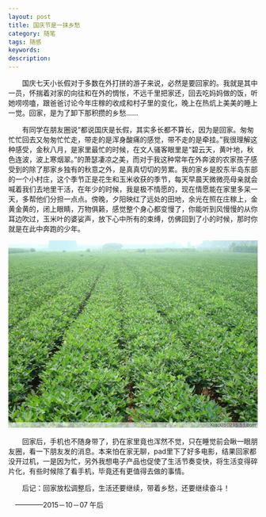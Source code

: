 ```yaml
---
layout: post
title: 国庆节是一抹乡愁
category: 随笔
tags: 随感
keywords: 
description: 
---
```


　　国庆七天小长假对于多数在外打拼的游子来说，必然是要回家的。我就是其中一员，怀揣着对家的向往和在外的惆怅，不远千里把家还，回去吃妈妈做的饭，听她唠唠嗑，跟爸爸讨论今年庄稼的收成和村子里的变化，晚上在热炕上美美的睡上一觉。回家，是为了卸下那积攒的乡愁......

　　有同学在朋友圈说“都说国庆是长假，其实多长都不算长，因为是回家。匆匆忙忙回去又匆匆忙忙走，带走的是浑身酸痛的感觉，带不走的是牵挂。”我很理解这种感受，金秋八月，是家里最忙的时候，在文人骚客眼里是“碧云天，黄叶地，秋色连波，波上寒烟翠。”的萧瑟凄凉之美，而对于我这种常年在外奔波的农家孩子感受到的除了那家乡独有的秋意之外，是真真切切的劳累。我的家乡是胶东半岛东部的一个小村庄，这个季节正是花生和玉米收获的季节，每天早晨天微微亮母亲就会喊着我们去地里干活，在年少的时候，我是极不情愿的，现在情愿能在家里多呆一天，多帮他们分担一点点。傍晚，夕阳映红了远处的田地，余光在照在庄稼上，金黄金黄的，闭上眼睛，万物俱籁，感觉整个身心都变慢了，你能听到风慢慢的从你耳边吹过，玉米叶的婆娑声，放下心中所有的束缚，仿佛回到了小的时候，那时你就是在此中奔跑的少年。

![151007](/public/img/suibi/huasheng.jpg)

　　回家后，手机也不随身带了，扔在家里竟也浑然不觉，只在睡觉前会瞅一眼朋友圈，看一下朋友发的消息。本来怕在家无聊，pad里下了好多电影，结果回家都没开过机，一是因为忙，另外我想电子产品也促使了生活节奏变快，将生活变得碎片化，有些时候除了看手机，毕竟还有更值得去做的事情。

　　后记：回家放松调整后，生活还要继续，带着乡愁，还要继续奋斗！



　————2015－10－07 午后






